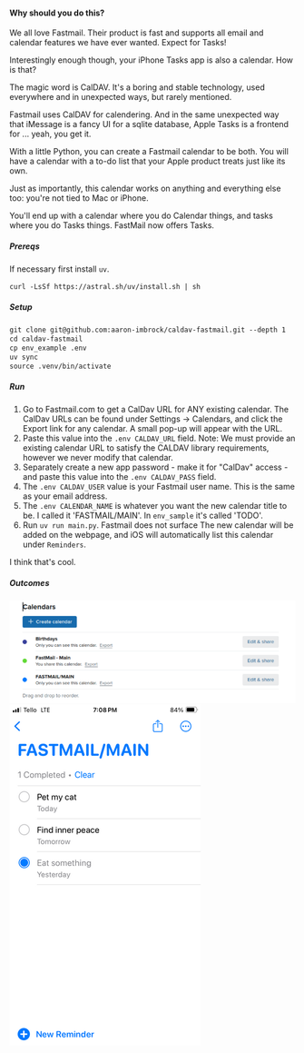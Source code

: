 #### Why should you do this?

We all love Fastmail. Their product is fast and supports all email and calendar features we have ever wanted. Expect for Tasks!

Interestingly enough though, your iPhone Tasks app is also a calendar. How is that? 

The magic word is CalDAV. It's a boring and stable technology, used everywhere and in unexpected ways, but rarely mentioned.

Fastmail uses CalDAV for calendering. And in the same unexpected way that iMessage is a fancy UI for a sqlite database, Apple Tasks is a frontend for ... yeah, you get it.

With a little Python, you can create a Fastmail calendar to be both. You will have a calendar with a to-do list that your Apple product treats just like its own. 

Just as importantly, this calendar works on anything and everything else too: you're not tied to Mac or iPhone.

You'll end up with a calendar where you do Calendar things, and tasks where you do Tasks things. FastMail now offers Tasks.

##### Prereqs

If necessary first install `uv`.

```
curl -LsSf https://astral.sh/uv/install.sh | sh
```

##### Setup

```
git clone git@github.com:aaron-imbrock/caldav-fastmail.git --depth 1
cd caldav-fastmail
cp env_example .env
uv sync
source .venv/bin/activate
```

##### Run

1. Go to Fastmail.com to get a CalDav URL for ANY existing calendar. The CalDav URLs can be found under Settings → Calendars, and click the Export link for any calendar. A small pop-up will appear with the URL.
1. Paste this value into the `.env CALDAV_URL` field. Note: We must provide an existing calendar URL to satisfy the CALDAV library requirements, however we never modify that calendar.
1. Separately create a new app password - make it for "CalDav" access - and paste this value into the `.env CALDAV_PASS` field.
1. The `.env CALDAV_USER` value is your Fastmail user name. This is the same as your email address.
1. The `.env CALENDAR_NAME` is whatever you want the new calendar title to be. I called it 'FASTMAIL/MAIN'. In `env_sample` it's called 'TODO'. 
1. Run `uv run main.py`. Fastmail does not surface The new calendar will be added on the webpage, and iOS will automatically list this calendar under `Reminders`.

I think that's cool.

##### Outcomes

![Screenshot of fastmail settings](images/fastmail.png)
![Screenshot of Task on iphone](images/iphone.png)
